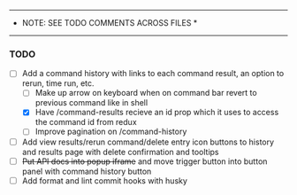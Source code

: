 **********************************************
*    NOTE: SEE TODO COMMENTS ACROSS FILES    *
**********************************************

### TODO
- [ ] Add a command history with links to each command result, an option to rerun, time run, etc.
  - [ ] Make up arrow on keyboard when on command bar revert to previous command like in shell
  - [x] Have /command-results recieve an id prop which it uses to access the command id from redux
  - [ ] Improve pagination on /command-history
- [ ] Add view results/rerun command/delete entry icon buttons to history and results page with delete confirmation and tooltips
- [ ] ~~Put API docs into popup iframe~~ and move trigger button into button panel with command history button
- [ ] Add format and lint commit hooks with husky